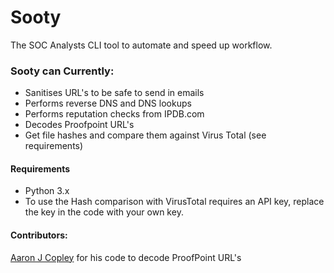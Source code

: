 # Sooty

The SOC Analysts CLI tool to automate and speed up workflow. 

### Sooty can Currently:
  - Sanitises URL's to be safe to send in emails
  - Performs reverse DNS and DNS lookups
  - Performs reputation checks from IPDB.com
  - Decodes Proofpoint URL's
  - Get file hashes and compare them against Virus Total (see requirements)
 
#### Requirements
 - Python 3.x
 - To use the Hash comparison with VirusTotal requires an API key, replace the key in the code with your own key.
 
#### Contributors:

[Aaron J Copley](https://github.com/aaronjcopley) for his code to decode ProofPoint URL's
